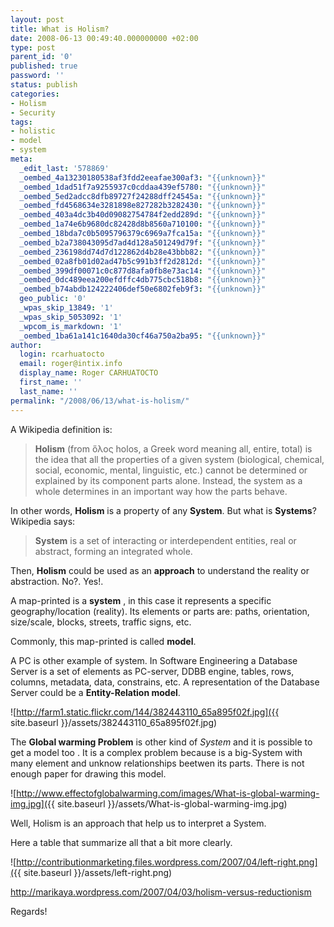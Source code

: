```yaml
---
layout: post
title: What is Holism?
date: 2008-06-13 00:49:40.000000000 +02:00
type: post
parent_id: '0'
published: true
password: ''
status: publish
categories:
- Holism
- Security
tags:
- holistic
- model
- system
meta:
  _edit_last: '578869'
  _oembed_4a13230180538af3fdd2eeafae300af3: "{{unknown}}"
  _oembed_1dad51f7a9255937c0cddaa439ef5780: "{{unknown}}"
  _oembed_5ed2adcc8dfb89727f24288dff24545a: "{{unknown}}"
  _oembed_fd4568634e3281898e827282b3282430: "{{unknown}}"
  _oembed_403a4dc3b40d09082754784f2edd289d: "{{unknown}}"
  _oembed_1a74e6b9680dc82428d8b8560a710100: "{{unknown}}"
  _oembed_18bda7c0b5095796379c6969a7fca15a: "{{unknown}}"
  _oembed_b2a738043095d7ad4d128a501249d79f: "{{unknown}}"
  _oembed_236198dd74d7d122862d4b28e43bbb82: "{{unknown}}"
  _oembed_02a8fb01d02ad47b5c991b3ff2d2812d: "{{unknown}}"
  _oembed_399df00071c0c877d8afa0fb8e73ac14: "{{unknown}}"
  _oembed_0dc489eea200efdffc4db775cbc518b8: "{{unknown}}"
  _oembed_b74abdb124222406def50e6802feb9f3: "{{unknown}}"
  geo_public: '0'
  _wpas_skip_13849: '1'
  _wpas_skip_5053092: '1'
  _wpcom_is_markdown: '1'
  _oembed_1ba61a141c1640da30cf46a750a2ba95: "{{unknown}}"
author:
  login: rcarhuatocto
  email: roger@intix.info
  display_name: Roger CARHUATOCTO
  first_name: ''
  last_name: ''
permalink: "/2008/06/13/what-is-holism/"
---
```

A Wikipedia definition is:

  
>   
>  **Holism** (from ὅλος holos, a Greek word meaning all, entire, total) is the idea that all the properties of a given system (biological, chemical, social, economic, mental, linguistic, etc.) cannot be determined or explained by its component parts alone. Instead, the system as a whole determines in an important way how the parts behave.  
> 

  
In other words, **Holism** is a property of any **System**. But what is **Systems**? Wikipedia says:

  
>   
>  **System** is a set of interacting or interdependent entities, real or abstract, forming an integrated whole.  
> 

  
Then, **Holism** could be used as an **approach** to understand the reality or abstraction. No?. Yes!.  
  
<!-- more -->

  
A map-printed is a **system** , in this case it represents a specific geography/location (reality). Its elements or parts are: paths, orientation, size/scale, blocks, streets, traffic signs, etc.  
  
Commonly, this map-printed is called **model**.

  
A PC is other example of system. In Software Engineering a Database Server is a set of elements as PC-server, DDBB engine, tables, rows, columns, metadata, data, constrains, etc. A representation of the Database Server could be a **Entity-Relation model**.

  
![http://farm1.static.flickr.com/144/382443110_65a895f02f.jpg]({{ site.baseurl }}/assets/382443110_65a895f02f.jpg)

  
The **Global warming Problem** is other kind of _System_ and it is possible to get a model too . It is a complex problem because is a big-System with many element and unknow relationships beetwen its parts. There is not enough paper for drawing this model.

  
![http://www.effectofglobalwarming.com/images/What-is-global-warming-img.jpg]({{ site.baseurl }}/assets/What-is-global-warming-img.jpg)

  
Well, Holism is an approach that help us to interpret a System.

  
Here a table that summarize all that a bit more clearly.

  
![http://contributionmarketing.files.wordpress.com/2007/04/left-right.png]({{ site.baseurl }}/assets/left-right.png)

  
http://marikaya.wordpress.com/2007/04/03/holism-versus-reductionism

  
Regards!

  

